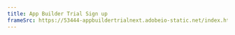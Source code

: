 ```yaml
---
title: App Builder Trial Sign up
frameSrc: https://53444-appbuildertrialnext.adobeio-static.net/index.html
---
```

